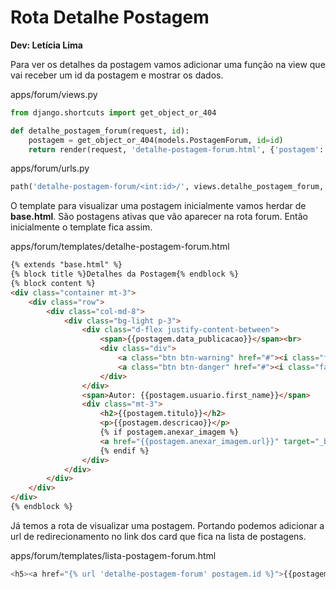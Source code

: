 # **Rota Detalhe Postagem**

**Dev: Letícia Lima** 

Para ver os detalhes da postagem vamos adicionar uma função na view que vai receber um id da postagem e mostrar os dados.

apps/forum/views.py

```python
from django.shortcuts import get_object_or_404

def detalhe_postagem_forum(request, id):
    postagem = get_object_or_404(models.PostagemForum, id=id)
    return render(request, 'detalhe-postagem-forum.html', {'postagem': postagem})
```

apps/forum/urls.py

```python
path('detalhe-postagem-forum/<int:id>/', views.detalhe_postagem_forum, name='detalhe-postagem-forum'),
```

O template para visualizar uma postagem inicialmente vamos herdar de **base.html**. São postagens ativas que vão aparecer na rota forum. Então inicialmente o template fica assim.

apps/forum/templates/detalhe-postagem-forum.html

```html
{% extends "base.html" %}
{% block title %}Detalhes da Postagem{% endblock %}
{% block content %}
<div class="container mt-3">
    <div class="row">
        <div class="col-md-8"> 
            <div class="bg-light p-3">  
                <div class="d-flex justify-content-between">
                    <span>{{postagem.data_publicacao}}</span><br> 
                    <div class="div"> 
                        <a class="btn btn-warning" href="#"><i class="fas fa-edit"></i></a>  
                        <a class="btn btn-danger" href="#"><i class="fas fa-trash"></i></a>
                    </div> 
                </div> 
                <span>Autor: {{postagem.usuario.first_name}}</span>
                <div class="mt-3">  
                    <h2>{{postagem.titulo}}</h2>
                    <p>{{postagem.descricao}}</p>
                    {% if postagem.anexar_imagem %}
                    <a href="{{postagem.anexar_imagem.url}}" target="_blank">Anexo</a>   
                    {% endif %}
                </div> 
            </div> 
        </div>
    </div>
</div>
{% endblock %}
```

Já temos a rota de visualizar uma postagem. Portando podemos adicionar a url de redirecionamento no link dos card que fica na lista de postagens.

apps/forum/templates/lista-postagem-forum.html

```python
<h5><a href="{% url 'detalhe-postagem-forum' postagem.id %}">{{postagem.titulo}}</a></h5>
```